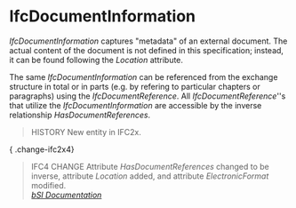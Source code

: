 IfcDocumentInformation
======================
_IfcDocumentInformation_ captures "metadata" of an external document. The
actual content of the document is not defined in this specification; instead,
it can be found following the _Location_ attribute.  
  
The same _IfcDocumentInformation_ can be referenced from the exchange
structure in total or in parts (e.g. by refering to particular chapters or
paragraphs) using the _IfcDocumentReference_. All _IfcDocumentReference_''s
that utilize the _IfcDocumentInformation_ are accessible by the inverse
relationship _HasDocumentReferences_.  
  
> HISTORY  New entity in IFC2x.  
  
{ .change-ifc2x4}  
> IFC4 CHANGE  Attribute _HasDocumentReferences_ changed to be inverse,
> attribute _Location_ added, and attribute _ElectronicFormat_ modified.  
[ _bSI
Documentation_](https://standards.buildingsmart.org/IFC/DEV/IFC4_2/FINAL/HTML/schema/ifcexternalreferenceresource/lexical/ifcdocumentinformation.htm)


